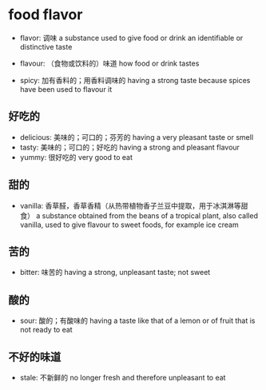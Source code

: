 # food flavor

- flavor: 调味 a substance used to give food or drink an identifiable or distinctive taste
- flavour: （食物或饮料的）味道 how food or drink tastes

- spicy: 加有香料的；用香料调味的 having a strong taste because spices have been used to flavour it

## 好吃的

- delicious: 美味的；可口的；芬芳的 having a very pleasant taste or smell
- tasty: 美味的；可口的；好吃的 having a strong and pleasant flavour
- yummy: 很好吃的 very good to eat

## 甜的

- vanilla: 香草醛，香草香精（从热带植物香子兰豆中提取，用于冰淇淋等甜食） a substance obtained from the beans of a tropical plant, also called vanilla, used to give flavour to sweet foods, for example ice cream

## 苦的

- bitter: 味苦的 having a strong, unpleasant taste; not sweet

## 酸的

- sour: 酸的；有酸味的 having a taste like that of a lemon or of fruit that is not ready to eat

## 不好的味道

- stale: 不新鲜的 no longer fresh and therefore unpleasant to eat

